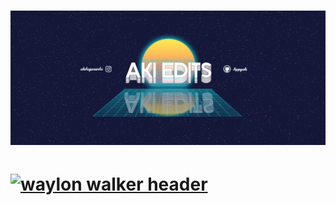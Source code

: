 # [![header](https://raw.githubusercontent.com/hippyaki/hippyaki/main/icon/finalChannelArtAkiEdits-2v2.png)](https://www.youtube.com/channel/UCKjPYit1dG4UrbHfnY-32ow)

# [![waylon walker header](https://raw.githubusercontent.com/WaylonWalker/WaylonWalker/main/icon/gh-bannner-light.png)](https://waylonwalker.com)


